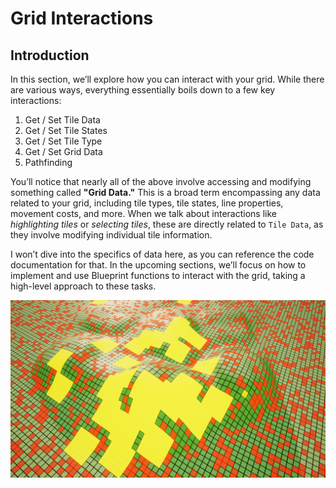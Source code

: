 # Grid Interactions

## Introduction

In this section, we’ll explore how you can interact with your grid. While there are various ways, everything essentially boils down to a few key interactions:

1. Get / Set Tile Data
2. Get / Set Tile States
3. Get / Set Tile Type
4. Get / Set Grid Data
5. Pathfinding

You’ll notice that nearly all of the above involve accessing and modifying something called **"Grid Data."** This is a broad term encompassing any data related to your grid, including tile types, tile states, line properties, movement costs, and more.
 When we talk about interactions like *highlighting tiles* or *selecting tiles*, these are directly related to ``Tile Data``, as they involve modifying individual tile information.

I won’t dive into the specifics of data here, as you can reference the code documentation for that. In the upcoming sections, we’ll focus on how to implement and use Blueprint functions to interact with the grid, taking a high-level approach to these tasks.

![alt text](../images/grid-add-types.png)